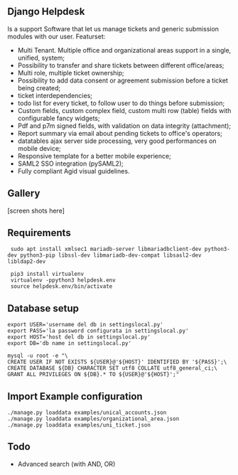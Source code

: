 Django Helpdesk
---------------

Is a support Software that let us manage tickets and generic submission modules with our user.
Featurset:

- Multi Tenant. Multiple office and organizational areas support in a single, unified, system;
- Possibility to transfer and share tickets between different office/areas;
- Multi role, multiple ticket ownership;
- Possibility to add data consent or agreement submission before a ticket being created;
- ticket interdependencies;
- todo list for every ticket, to follow user to do things before submission;
- Custom fields, custom complex field, custom multi row (table) fields with configurable fancy widgets;
- Pdf and p7m signed fields, with validation on data integrity (attachment);
- Report summary via email about pending tickets to office's operators;
- datatables ajax server side processing, very good performances on mobile device;
- Responsive template for a better mobile experience;
- SAML2 SSO integration (pySAML2);
- Fully compliant Agid visual guidelines.


Gallery
-------

[screen shots here]


Requirements
------------

````
 sudo apt install xmlsec1 mariadb-server libmariadbclient-dev python3-dev python3-pip libssl-dev libmariadb-dev-compat libsasl2-dev libldap2-dev

 pip3 install virtualenv
 virtualenv -ppython3 helpdesk.env
 source helpdesk.env/bin/activate
````

Database setup
--------------

````
export USER='username del db in settingslocal.py'
export PASS='la password configurata in settingslocal.py'
export HOST='host del db in settingslocal.py'
export DB='db name in settingslocal.py'

mysql -u root -e "\
CREATE USER IF NOT EXISTS ${USER}@'${HOST}' IDENTIFIED BY '${PASS}';\
CREATE DATABASE ${DB} CHARACTER SET utf8 COLLATE utf8_general_ci;\
GRANT ALL PRIVILEGES ON ${DB}.* TO ${USER}@'${HOST}';"
````

Import Example configuration
----------------------------

````
./manage.py loaddata examples/unical_accounts.json
./manage.py loaddata examples/organizational_area.json
./manage.py loaddata examples/uni_ticket.json
````


Todo
----

- Advanced search (with AND, OR)
